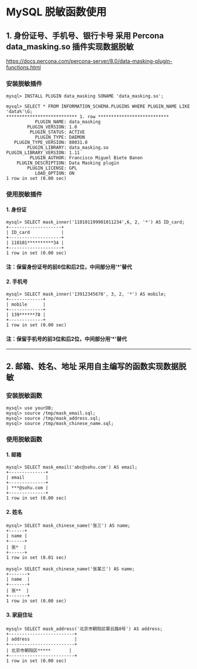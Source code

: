 # MySQL 脱敏函数使用

## 1. 身份证号、手机号、银行卡号 采用 Percona data_masking.so 插件实现数据脱敏
https://docs.percona.com/percona-server/8.0/data-masking-plugin-functions.html

### 安装脱敏插件
```
mysql> INSTALL PLUGIN data_masking SONAME 'data_masking.so';

mysql> SELECT * FROM INFORMATION_SCHEMA.PLUGINS WHERE PLUGIN_NAME LIKE 'data%'\G;
*************************** 1. row ***************************
           PLUGIN_NAME: data_masking
        PLUGIN_VERSION: 1.0
         PLUGIN_STATUS: ACTIVE
           PLUGIN_TYPE: DAEMON
   PLUGIN_TYPE_VERSION: 80031.0
        PLUGIN_LIBRARY: data_masking.so
PLUGIN_LIBRARY_VERSION: 1.11
         PLUGIN_AUTHOR: Francisco Miguel Biete Banon
    PLUGIN_DESCRIPTION: Data Masking plugin
        PLUGIN_LICENSE: GPL
           LOAD_OPTION: ON
1 row in set (0.00 sec)
```

### 使用脱敏插件
#### 1. 身份证
```
mysql> SELECT mask_inner('110101199901011234',6, 2, '*') AS ID_card;
+--------------------+
| ID_card            |
+--------------------+
| 110101**********34 |
+--------------------+
1 row in set (0.00 sec)
```
#### 注：保留身份证号的前6位和后2位，中间部分用'*'替代


#### 2. 手机号
```
mysql> SELECT mask_inner('13912345678', 3, 2, '*') AS mobile;
+-------------+
| mobile      |
+-------------+
| 139******78 |
+-------------+
1 row in set (0.00 sec)
```
#### 注：保留手机号的前3位和后2位，中间部分用'*'替代

------------------------------------
## 2. 邮箱、姓名、地址 采用自主编写的函数实现数据脱敏
### 安装脱敏函数
```
mysql> use yourDB;
mysql> source /tmp/mask_email.sql;
mysql> source /tmp/mask_address.sql;
mysql> source /tmp/mask_chinese_name.sql;
```

### 使用脱敏函数
#### 1. 邮箱
```
mysql> SELECT mask_email('abc@sohu.com') AS email;
+--------------+
| email        |
+--------------+
| ***@sohu.com |
+--------------+
1 row in set (0.00 sec)
```

#### 2. 姓名
```
mysql> SELECT mask_chinese_name('张三') AS name;
+------+
| name |
+------+
| 张*  |
+------+
1 row in set (0.01 sec)

mysql> SELECT mask_chinese_name('张某三') AS name;
+-------+
| name  |
+-------+
| 张**  |
+-------+
1 row in set (0.00 sec)
```

#### 3. 家庭住址
```
mysql> SELECT mask_address('北京市朝阳区霄云路8号') AS address;
+-------------------------+
| address                 |
+-------------------------+
| 北京市朝阳区*****       |
+-------------------------+
1 row in set (0.00 sec)
```
